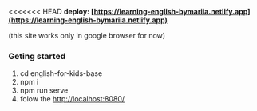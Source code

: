 <<<<<<< HEAD
**deploy: [https://learning-english-bymariia.netlify.app](https://learning-english-bymariia.netlify.app)**

(this site works only in google browser for now)

### Geting started

1. cd english-for-kids-base
2. npm i
3. npm run serve
4. folow the [http://localhost:8080/](http://localhost:8080/)
